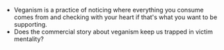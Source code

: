 - Veganism is a practice of noticing where everything you consume comes from and checking with your heart if that's what you want to be supporting.
- Does the commercial story about veganism keep us trapped in victim mentality?